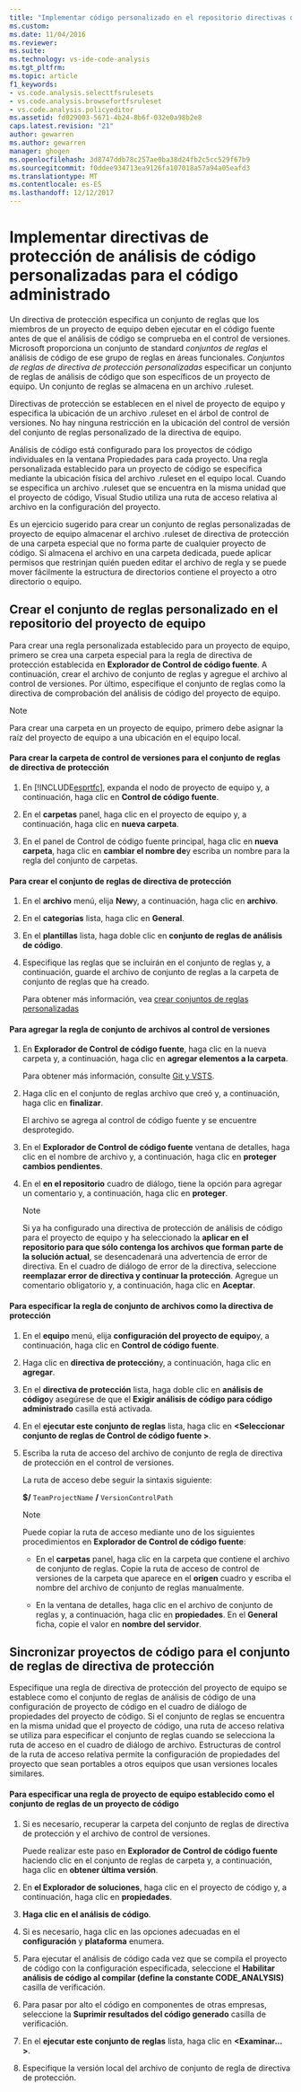 ```yaml
---
title: "Implementar código personalizado en el repositorio directivas de análisis de código administrado | Documentos de Microsoft"
ms.custom: 
ms.date: 11/04/2016
ms.reviewer: 
ms.suite: 
ms.technology: vs-ide-code-analysis
ms.tgt_pltfrm: 
ms.topic: article
f1_keywords:
- vs.code.analysis.selecttfsrulesets
- vs.code.analysis.browsefortfsruleset
- vs.code.analysis.policyeditor
ms.assetid: fd029003-5671-4b24-8b6f-032e0a98b2e8
caps.latest.revision: "21"
author: gewarren
ms.author: gewarren
manager: ghogen
ms.openlocfilehash: 3d8747ddb78c257ae0ba38d24fb2c5cc529f67b9
ms.sourcegitcommit: f0ddee934713ea9126fa107018a57a94a05eafd3
ms.translationtype: MT
ms.contentlocale: es-ES
ms.lasthandoff: 12/12/2017
---
```

# <a name="implementing-custom-code-analysis-check-in-policies-for-managed-code"></a>Implementar directivas de protección de análisis de código personalizadas para el código administrado
Un directiva de protección especifica un conjunto de reglas que los miembros de un proyecto de equipo deben ejecutar en el código fuente antes de que el análisis de código se comprueba en el control de versiones. Microsoft proporciona un conjunto de standard *conjuntos de reglas* el análisis de código de ese grupo de reglas en áreas funcionales. *Conjuntos de reglas de directiva de protección personalizadas* especificar un conjunto de reglas de análisis de código que son específicos de un proyecto de equipo. Un conjunto de reglas se almacena en un archivo .ruleset.  
  
 Directivas de protección se establecen en el nivel de proyecto de equipo y especifica la ubicación de un archivo .ruleset en el árbol de control de versiones. No hay ninguna restricción en la ubicación del control de versión del conjunto de reglas personalizado de la directiva de equipo.  
  
 Análisis de código está configurado para los proyectos de código individuales en la ventana Propiedades para cada proyecto. Una regla personalizada establecido para un proyecto de código se especifica mediante la ubicación física del archivo .ruleset en el equipo local. Cuando se especifica un archivo .ruleset que se encuentra en la misma unidad que el proyecto de código, Visual Studio utiliza una ruta de acceso relativa al archivo en la configuración del proyecto.  
  
 Es un ejercicio sugerido para crear un conjunto de reglas personalizadas de proyecto de equipo almacenar el archivo .ruleset de directiva de protección de una carpeta especial que no forma parte de cualquier proyecto de código. Si almacena el archivo en una carpeta dedicada, puede aplicar permisos que restrinjan quién pueden editar el archivo de regla y se puede mover fácilmente la estructura de directorios contiene el proyecto a otro directorio o equipo.  
  
## <a name="creating-the-team-project-custom-check-in-rule-set"></a>Crear el conjunto de reglas personalizado en el repositorio del proyecto de equipo  
 Para crear una regla personalizada establecido para un proyecto de equipo, primero se crea una carpeta especial para la regla de directiva de protección establecida en **Explorador de Control de código fuente**. A continuación, crear el archivo de conjunto de reglas y agregue el archivo al control de versiones. Por último, especifique el conjunto de reglas como la directiva de comprobación del análisis de código del proyecto de equipo.  
  
> [!NOTE]
>  Para crear una carpeta en un proyecto de equipo, primero debe asignar la raíz del proyecto de equipo a una ubicación en el equipo local.  
  
#### <a name="to-create-the-version-control-folder-for-the-check-in-policy-rule-set"></a>Para crear la carpeta de control de versiones para el conjunto de reglas de directiva de protección  
  
1.  En [!INCLUDE[esprtfc](../code-quality/includes/esprtfc_md.md)], expanda el nodo de proyecto de equipo y, a continuación, haga clic en **Control de código fuente**.  
  
2.  En el **carpetas** panel, haga clic en el proyecto de equipo y, a continuación, haga clic en **nueva carpeta**.  
  
3.  En el panel de Control de código fuente principal, haga clic en **nueva carpeta**, haga clic en **cambiar el nombre de**y escriba un nombre para la regla del conjunto de carpetas.  
  
#### <a name="to-create-the-check-in-policy-rule-set"></a>Para crear el conjunto de reglas de directiva de protección  
  
1.  En el **archivo** menú, elija **New**y, a continuación, haga clic en **archivo**.  
  
2.  En el **categorías** lista, haga clic en **General**.  
  
3.  En el **plantillas** lista, haga doble clic en **conjunto de reglas de análisis de código**.  
  
4.  Especifique las reglas que se incluirán en el conjunto de reglas y, a continuación, guarde el archivo de conjunto de reglas a la carpeta de conjunto de reglas que ha creado.  
  
     Para obtener más información, vea [crear conjuntos de reglas personalizadas](../code-quality/creating-custom-code-analysis-rule-sets.md)  
  
#### <a name="to-add-the-rule-set-file-to-version-control"></a>Para agregar la regla de conjunto de archivos al control de versiones  
  
1.  En **Explorador de Control de código fuente**, haga clic en la nueva carpeta y, a continuación, haga clic en **agregar elementos a la carpeta**.  
  
     Para obtener más información, consulte [Git y VSTS](/vsts/git/overview).  
  
2.  Haga clic en el conjunto de reglas archivo que creó y, a continuación, haga clic en **finalizar**.  
  
     El archivo se agrega al control de código fuente y se encuentre desprotegido.  
  
3.  En el **Explorador de Control de código fuente** ventana de detalles, haga clic en el nombre de archivo y, a continuación, haga clic en **proteger cambios pendientes**.  
  
4.  En el **en el repositorio** cuadro de diálogo, tiene la opción para agregar un comentario y, a continuación, haga clic en **proteger**.  
  
    > [!NOTE]
    >  Si ya ha configurado una directiva de protección de análisis de código para el proyecto de equipo y ha seleccionado la **aplicar en el repositorio para que sólo contenga los archivos que forman parte de la solución actual**, se desencadenará una advertencia de error de directiva. En el cuadro de diálogo de error de la directiva, seleccione **reemplazar error de directiva y continuar la protección**. Agregue un comentario obligatorio y, a continuación, haga clic en **Aceptar**.  
  
#### <a name="to-specify-the-rule-set-file-as-the-check-in-policy"></a>Para especificar la regla de conjunto de archivos como la directiva de protección  
  
1.  En el **equipo** menú, elija **configuración del proyecto de equipo**y, a continuación, haga clic en **Control de código fuente**.  
  
2.  Haga clic en **directiva de protección**y, a continuación, haga clic en **agregar**.  
  
3.  En el **directiva de protección** lista, haga doble clic en **análisis de código**y asegúrese de que el **Exigir análisis de código para código administrado** casilla está activada.  
  
4.  En el **ejecutar este conjunto de reglas** lista, haga clic en  **\<Seleccionar conjunto de reglas de Control de código fuente >**.  
  
5.  Escriba la ruta de acceso del archivo de conjunto de regla de directiva de protección en el control de versiones.  
  
     La ruta de acceso debe seguir la sintaxis siguiente:  
  
     **$/** `TeamProjectName` **/** `VersionControlPath`  
  
    > [!NOTE]
    >  Puede copiar la ruta de acceso mediante uno de los siguientes procedimientos en **Explorador de Control de código fuente**:  
  
    -   En el **carpetas** panel, haga clic en la carpeta que contiene el archivo de conjunto de reglas. Copie la ruta de acceso de control de versiones de la carpeta que aparece en el **origen** cuadro y escriba el nombre del archivo de conjunto de reglas manualmente.  
  
    -   En la ventana de detalles, haga clic en el archivo de conjunto de reglas y, a continuación, haga clic en **propiedades**. En el **General** ficha, copie el valor en **nombre del servidor**.  
  
## <a name="synchronizing-code-projects-to-the-check-in-policy-rule-set"></a>Sincronizar proyectos de código para el conjunto de reglas de directiva de protección  
 Especifique una regla de directiva de protección del proyecto de equipo se establece como el conjunto de reglas de análisis de código de una configuración de proyecto de código en el cuadro de diálogo de propiedades del proyecto de código. Si el conjunto de reglas se encuentra en la misma unidad que el proyecto de código, una ruta de acceso relativa se utiliza para especificar el conjunto de reglas cuando se selecciona la ruta de acceso en el cuadro de diálogo de archivo. Estructuras de control de la ruta de acceso relativa permite la configuración de propiedades del proyecto que sean portables a otros equipos que usan versiones locales similares.  
  
#### <a name="to-specify-a-team-project-rule-set-as-the-rule-set-of-a-code-project"></a>Para especificar una regla de proyecto de equipo establecido como el conjunto de reglas de un proyecto de código  
  
1.  Si es necesario, recuperar la carpeta del conjunto de reglas de directiva de protección y el archivo de control de versiones.  
  
     Puede realizar este paso en **Explorador de Control de código fuente** haciendo clic en el conjunto de reglas de carpeta y, a continuación, haga clic en **obtener última versión**.  
  
2.  En **el Explorador de soluciones**, haga clic en el proyecto de código y, a continuación, haga clic en **propiedades**.  
  
3.  **Haga clic en el análisis de código**.  
  
4.  Si es necesario, haga clic en las opciones adecuadas en el **configuración** y **plataforma** enumera.  
  
5.  Para ejecutar el análisis de código cada vez que se compila el proyecto de código con la configuración especificada, seleccione el **Habilitar análisis de código al compilar (define la constante CODE_ANALYSIS)** casilla de verificación.  
  
6.  Para pasar por alto el código en componentes de otras empresas, seleccione la **Suprimir resultados del código generado** casilla de verificación.  
  
7.  En el **ejecutar este conjunto de reglas** lista, haga clic en  **\<Examinar... >**.  
  
8.  Especifique la versión local del archivo de conjunto de regla de directiva de protección.